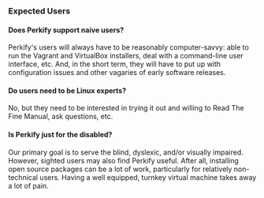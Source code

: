 ### Expected Users

#### Does Perkify support naive users?

Perkify's users will always have to be reasonably computer-savvy:
able to run the Vagrant and VirtualBox installers,
deal with a command-line user interface, etc.
And, in the short term, they will have to put up with configuration issues
and other vagaries of early software releases.

#### Do users need to be Linux experts?

No, but they need to be interested in trying it out
and willing to Read The Fine Manual, ask questions, etc.

#### Is Perkify just for the disabled?

Our primary goal is to serve the blind, dyslexic, and/or visually impaired.
However, sighted users may also find Perkify useful.
After all, installing open source packages can be a lot of work,
particularly for relatively non-technical users.
Having a well equipped, turnkey virtual machine takes away a lot of pain.
